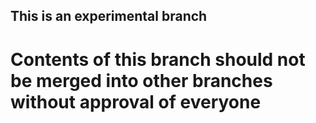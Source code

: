 ## This is an experimental branch

# Contents of this branch should not be merged into other branches without approval of everyone